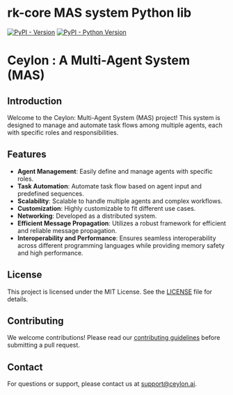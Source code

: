 # rk-core MAS system Python lib

[![PyPI - Version](https://img.shields.io/pypi/v/ceylon.svg)](https://pypi.org/project/ceylon)
[![PyPI - Python Version](https://img.shields.io/pypi/pyversions/ceylon.svg)](https://pypi.org/project/ceylon)

# Ceylon : A Multi-Agent System (MAS)

## Introduction

Welcome to the Ceylon: Multi-Agent System (MAS) project! This system is designed to manage and automate task flows among
multiple agents, each with specific roles and responsibilities.

## Features

- **Agent Management**: Easily define and manage agents with specific roles.
- **Task Automation**: Automate task flow based on agent input and predefined sequences.
- **Scalability**: Scalable to handle multiple agents and complex workflows.
- **Customization**: Highly customizable to fit different use cases.
- **Networking**: Developed as a distributed system.
- **Efficient Message Propagation**: Utilizes a robust framework for efficient and reliable message propagation.
- **Interoperability and Performance**: Ensures seamless interoperability across different programming languages while
  providing memory safety and high performance.

## License

This project is licensed under the MIT License. See the [LICENSE](../../LICENSE) file for details.

## Contributing

We welcome contributions! Please read our [contributing guidelines](../../LCONTRIBUTING.md) before submitting a pull request.

## Contact

For questions or support, please contact us at [support@ceylon.ai](mailto:support@ceylon.ai).